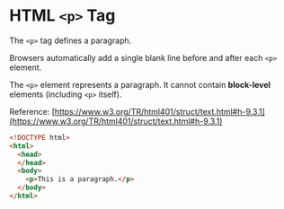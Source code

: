 # HTML `<p>` Tag

The `<p>` tag defines a paragraph.

Browsers automatically add a single blank line before and after each `<p>` element.

The `<p>` element represents a paragraph. It cannot contain **block-level** elements (including `<p>` itself).

Reference: [https://www.w3.org/TR/html401/struct/text.html#h-9.3.1](https://www.w3.org/TR/html401/struct/text.html#h-9.3.1)

```html
<!DOCTYPE html>
<html>
  <head>
  </head>
  <body>
    <p>This is a paragraph.</p>
  </body>
</html>
```
